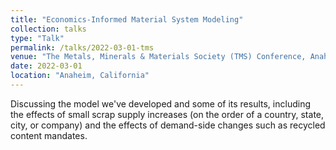 ```yaml
---
title: "Economics-Informed Material System Modeling"
collection: talks
type: "Talk"
permalink: /talks/2022-03-01-tms
venue: "The Metals, Minerals & Materials Society (TMS) Conference, Anaheim, California"
date: 2022-03-01
location: "Anaheim, California"
---
```


Discussing the model we've developed and some of its results, including the effects of small scrap supply increases (on the order of a country, state, city, or company) and the effects of demand-side changes such as recycled content mandates.